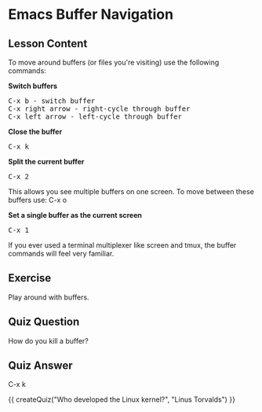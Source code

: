 # Emacs Buffer Navigation

## Lesson Content

To move around buffers (or files you're visiting) use the following commands:

<b>Switch buffers</b>

<pre>
C-x b - switch buffer
C-x right arrow - right-cycle through buffer
C-x left arrow - left-cycle through buffer
</pre>

<b>Close the buffer</b>

<pre>C-x k</pre>

<b>Split the current buffer</b>

<pre>C-x 2</pre>

This allows you see multiple buffers on one screen. To move between these buffers use: C-x o

<b>Set a single buffer as the current screen</b>

<pre>C-x 1</pre>

If you ever used a terminal multiplexer like screen and tmux, the buffer commands will feel very familiar.

## Exercise

Play around with buffers.

## Quiz Question

How do you kill a buffer?

## Quiz Answer

C-x k
<script src="../quiz.js"></script>

<div id="quiz">
  {{ createQuiz("Who developed the Linux kernel?", "Linus Torvalds") }}
</div>
